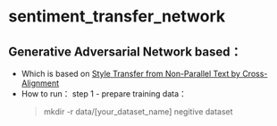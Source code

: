 # sentiment_transfer_network

## Generative Adversarial Network based：
* Which is based on [Style Transfer from Non-Parallel Text by Cross-Alignment](https://arxiv.org/abs/1705.09655)
* How to run：
  step 1 - prepare training data：
  > mkdir -r data/[your_dataset_name]
  negitive dataset 
  


